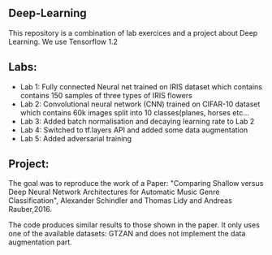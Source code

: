 ## Deep-Learning
This repository is a combination of lab exercices and a project about Deep Learning. We use Tensorflow 1.2

## Labs:
* Lab 1: Fully connected Neural net trained on IRIS dataset which contains contains 150 samples of three types of IRIS flowers
* Lab 2: Convolutional neural network (CNN) trained on CIFAR-10 dataset which contains 60k images split into 10 classes(planes, horses etc...
* Lab 3: Added batch normalisation and decaying learning rate to Lab 2
* Lab 4: Switched to tf.layers API and added some data augmentation
* Lab 5: Added adversarial training

## Project:
The goal was to reproduce the work of a Paper: "Comparing Shallow versus Deep Neural Network Architectures for Automatic Music Genre Classification", Alexander Schindler and Thomas Lidy and Andreas Rauber,2016.

The code produces similar results to those shown in the paper. It only uses one of the available datasets: GTZAN and does not implement the data augmentation part.


